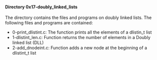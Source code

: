 #### Directory 0x17-doubly_linked_lists
The directory contains the files and programs on doubly linked lists. The following files and programs are contained:
* 0-print_dlistint.c: The function prints all the elements of  a dlistin_t list
* 1-dlistint_len.c: Function  returns the number of elements in a Doubly linked list (DLL)
* 2-add_dnodeint.c: Function adds a new node at the beginning of a dlistint_t list


